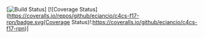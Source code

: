 [![Build Status](https://travis-ci.org/eciancio/c4cs-f17-rpn.svg?branch=master)]
[![Coverage Status](https://coveralls.io/repos/github/eciancio/c4cs-f17-rpn/badge.svg(Coverage Status)!:https://coveralls.io/github/eciancio/c4cs-f17-rpn)]

